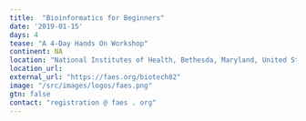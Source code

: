 ```yaml
---
title:  "Bioinformatics for Beginners"
date: '2019-01-15'
days: 4
tease: "A 4-Day Hands On Workshop" 
continent: NA
location: "National Institutes of Health, Bethesda, Maryland, United States"
location_url:
external_url: "https://faes.org/biotech82"
image: "/src/images/logos/faes.png"
gtn: false
contact: "registration @ faes . org"
---
```

